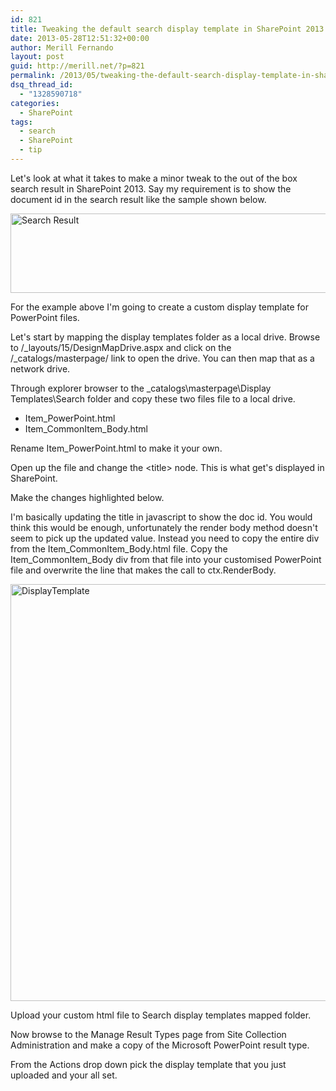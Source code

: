 ```yaml
---
id: 821
title: Tweaking the default search display template in SharePoint 2013
date: 2013-05-28T12:51:32+00:00
author: Merill Fernando
layout: post
guid: http://merill.net/?p=821
permalink: /2013/05/tweaking-the-default-search-display-template-in-sharepoint-2013/
dsq_thread_id:
  - "1328590718"
categories:
  - SharePoint
tags:
  - search
  - SharePoint
  - tip
---
```

Let's look at what it takes to make a minor tweak to the out of the box search result in SharePoint 2013. Say my requirement is to show the document id in the search result like the sample shown below.

<img class="alignnone size-full wp-image-822" alt="Search Result" src="https://merill.net/wp-content/uploads/2013/05/Search-Result.png" width="507" height="127" />

For the example above I'm going to create a custom display template for PowerPoint files.

Let's start by mapping the display templates folder as a local drive. Browse to /_layouts/15/DesignMapDrive.aspx and click on the /_catalogs/masterpage/ link to open the drive. You can then map that as a network drive.

Through explorer browser to the \_catalogs\masterpage\Display Templates\Search folder and copy these two files file to a local drive.
<ul>
	<li>Item_PowerPoint.html</li>
	<li>Item_CommonItem_Body.html</li>
</ul>
Rename Item_PowerPoint.html to make it your own.

Open up the file and change the &lt;title&gt; node. This is what get's displayed in SharePoint.

Make the changes highlighted below.

I'm basically updating the title in javascript to show the doc id. You would think this would be enough, unfortunately the render body method doesn't seem to pick up the updated value. Instead you need to copy the entire div from the Item_CommonItem_Body.html file. Copy the Item_CommonItem_Body div from that file into your customised PowerPoint file and overwrite the line that makes the call to ctx.RenderBody.

<img class="alignnone size-full wp-image-823" alt="DisplayTemplate" src="https://merill.net/wp-content/uploads/2013/05/DisplayTemplate.png" width="812" height="667" />

Upload your custom html file to Search display templates mapped folder.

Now browse to the Manage Result Types page from Site Collection Administration and make a copy of the Microsoft PowerPoint result type.

From the Actions drop down pick the display template that you just uploaded and your all set.